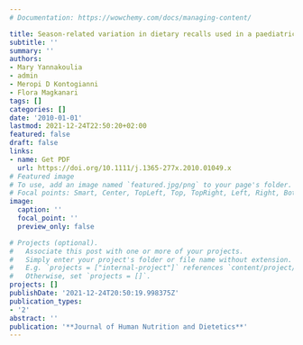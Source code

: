 ```yaml
---
# Documentation: https://wowchemy.com/docs/managing-content/

title: Season-related variation in dietary recalls used in a paediatric population
subtitle: ''
summary: ''
authors:
- Mary Yannakoulia
- admin
- Meropi D Kontogianni
- Flora Magkanari
tags: []
categories: []
date: '2010-01-01'
lastmod: 2021-12-24T22:50:20+02:00
featured: false
draft: false
links: 
- name: Get PDF
  url: https://doi.org/10.1111/j.1365-277x.2010.01049.x
# Featured image
# To use, add an image named `featured.jpg/png` to your page's folder.
# Focal points: Smart, Center, TopLeft, Top, TopRight, Left, Right, BottomLeft, Bottom, BottomRight.
image:
  caption: ''
  focal_point: ''
  preview_only: false

# Projects (optional).
#   Associate this post with one or more of your projects.
#   Simply enter your project's folder or file name without extension.
#   E.g. `projects = ["internal-project"]` references `content/project/deep-learning/index.md`.
#   Otherwise, set `projects = []`.
projects: []
publishDate: '2021-12-24T20:50:19.998375Z'
publication_types:
- '2'
abstract: ''
publication: '**Journal of Human Nutrition and Dietetics**'
---
```

